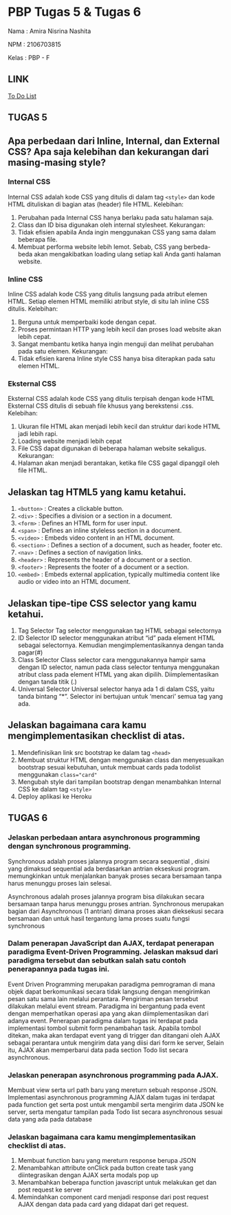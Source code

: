# PBP Tugas 5 & Tugas 6

Nama : Amira Nisrina Nashita

NPM : 2106703815

Kelas : PBP - F


## LINK

[To Do List](http://amiransht.herokuapp.com/todolist)




## TUGAS 5
## Apa perbedaan dari Inline, Internal, dan External CSS? Apa saja kelebihan dan kekurangan dari masing-masing style?

### Internal CSS
Internal CSS adalah kode CSS yang ditulis di dalam tag `<style>` dan kode HTML dituliskan di bagian atas (header) file HTML.
Kelebihan:
1. Perubahan pada Internal CSS hanya berlaku pada satu halaman saja.
2. Class dan ID bisa digunakan oleh internal stylesheet.
Kekurangan:
1. Tidak efisien apabila Anda ingin menggunakan CSS yang sama dalam beberapa file.
2. Membuat performa website lebih lemot. Sebab, CSS yang berbeda-beda akan mengakibatkan loading ulang setiap kali Anda ganti halaman website. 

### Inline CSS
Inline CSS adalah kode CSS yang ditulis langsung pada atribut elemen HTML. Setiap elemen HTML memiliki atribut style, di situ lah inline CSS ditulis.
Kelebihan:
1. Berguna untuk memperbaiki kode dengan cepat.
2. Proses permintaan HTTP yang lebih kecil dan proses load website akan lebih cepat.
3. Sangat membantu ketika hanya ingin menguji dan melihat perubahan pada satu elemen.
Kekurangan:
1. Tidak efisien karena Inline style CSS hanya bisa diterapkan pada satu elemen HTML.

### Eksternal CSS
Eksternal CSS adalah kode CSS yang ditulis terpisah dengan kode HTML Eksternal CSS ditulis di sebuah file khusus yang berekstensi .css. 
Kelebihan:
1. Ukuran file HTML akan menjadi lebih kecil dan struktur dari kode HTML jadi lebih rapi.
2. Loading website menjadi lebih cepat
3. File CSS dapat digunakan di beberapa halaman website sekaligus. 
Kekurangan:
1. Halaman akan menjadi berantakan, ketika file CSS gagal dipanggil oleh file HTML.

##  Jelaskan tag HTML5 yang kamu ketahui.

1. `<button>`   : Creates a clickable button.
2. `<div>`      : Specifies a division or a section in a document.
3. `<form>`     : Defines an HTML form for user input.
4. `<span>`     : Defines an inline styleless section in a document.
5. `<video>`    : Embeds video content in an HTML document.
6. `<section>`  : Defines a section of a document, such as header, footer etc.
7. `<nav>`      : Defines a section of navigation links.
8. `<header>`   : Represents the header of a document or a section.
9. `<footer>`   : Represents the footer of a document or a section.
10. `<embed>`   : Embeds external application, typically multimedia content like audio or video into an HTML document.

##  Jelaskan tipe-tipe CSS selector yang kamu ketahui.

1. Tag Selector
Tag selector menggunakan tag HTML sebagai selectornya
2. ID Selector
ID selector menggunakan atribut “id” pada element HTML sebagai selectornya. Kemudian mengimplementasikannya dengan tanda pagar(#)
3. Class Selector
Class selector cara menggunakannya hampir sama dengan ID selector, namun pada class selector tentunya menggunakan atribut class pada element HTML yang akan dipilih. Diimplementasikan dengan tanda titik (.)
4. Universal Selector
Universal selector hanya ada 1 di dalam CSS, yaitu tanda bintang “*”. Selector ini bertujuan untuk ‘mencari’ semua tag yang ada.

## Jelaskan bagaimana cara kamu mengimplementasikan checklist di atas.

1. Mendefinisikan link src bootstrap ke dalam tag `<head>`
2. Membuat struktur HTML dengan menggunakan class dan menyesuaikan bootstrap sesuai kebutuhan, untuk membuat cards pada todolist menggunakan `class="card"`
3. Mengubah style dari tampilan bootstrap dengan menambahkan Internal CSS ke dalam tag `<style>`
4. Deploy aplikasi ke Heroku


## TUGAS 6

### Jelaskan perbedaan antara asynchronous programming dengan synchronous programming.
Synchronous adalah proses jalannya program secara sequential , disini yang dimaksud sequential ada berdasarkan antrian ekseskusi program. memungkinkan untuk menjalankan banyak proses secara bersamaan tanpa harus menunggu proses lain selesai.

Asynchronous adalah proses jalannya program bisa dilakukan secara bersamaan tanpa harus menunggu proses antrian. Synchronous merupakan bagian dari Asynchronous (1 antrian) dimana proses akan dieksekusi secara bersamaan dan untuk hasil tergantung lama proses suatu fungsi synchronous 

### Dalam penerapan JavaScript dan AJAX, terdapat penerapan paradigma Event-Driven Programming. Jelaskan maksud dari paradigma tersebut dan sebutkan salah satu contoh penerapannya pada tugas ini.

Event Driven Programming merupakan paradigma pemrograman di mana objek dapat berkomunikasi secara tidak langsung dengan mengirimkan pesan satu sama lain melalui perantara. Pengiriman pesan tersebut dilakukan melalui event stream. Paradigma ini bergantung pada event dengan memperhatikan operasi apa yang akan diimplementasikan dari adanya event. Penerapan paradigma dalam tugas ini terdapat pada implementasi tombol submit form penambahan task. Apabila tombol ditekan, maka akan terdapat event yang di trigger dan ditangani oleh AJAX sebagai perantara untuk mengirim data yang diisi dari form ke server, Selain itu, AJAX akan memperbarui data pada section Todo list secara asynchronous.

### Jelaskan penerapan asynchronous programming pada AJAX.
Membuat view serta url path baru yang mereturn sebuah response JSON. Implementasi asynchronous programming AJAX dalam tugas ini terdapat pada function get serta post untuk mengambil serta mengirim data JSON ke server, serta mengatur tampilan pada Todo list secara asynchronous sesuai data yang ada pada database

### Jelaskan bagaimana cara kamu mengimplementasikan checklist di atas.

1. Membuat function baru yang mereturn response berupa JSON
2. Menambahkan attribute onClick pada button create task yang diintegrasikan dengan AJAX serta modals pop up
3. Menambahkan beberapa function javascript untuk melakukan get dan post request ke server
4. Memindahkan component card menjadi response dari post request AJAX dengan data pada card yang didapat dari get request.